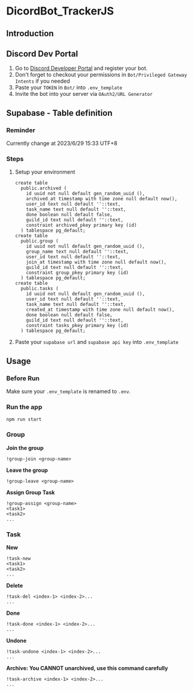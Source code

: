 # DicordBot_TrackerJS

## Introduction

## Discord Dev Portal

1. Go to [Discord Developer Portal](https://discord.com/developers/applications) and register your bot.
2. Don't forget to checkout your permissions in `Bot/Privileged Gateway Intents` if you needed
3. Paste your `TOKEN` in `Bot/` into `.env_template`
4. Invite the bot into your server via `OAuth2/URL Generator`

## Supabase - Table definition

### Reminder

Currently change at 2023/6/29 15:33 UTF+8

### Steps

1. Setup your environment
   
   ```
   create table
     public.archived (
       id uuid not null default gen_random_uuid (),
       archived_at timestamp with time zone null default now(),
       user_id text null default ''::text,
       task_name text null default ''::text,
       done boolean null default false,
       guild_id text null default ''::text,
       constraint archived_pkey primary key (id)
     ) tablespace pg_default;
   create table
     public.group (
       id uuid not null default gen_random_uuid (),
       group_name text null default ''::text,
       user_id text null default ''::text,
       join_at timestamp with time zone null default now(),
       guild_id text null default ''::text,
       constraint group_pkey primary key (id)
     ) tablespace pg_default;
   create table
     public.tasks (
       id uuid not null default gen_random_uuid (),
       user_id text null default ''::text,
       task_name text null default ''::text,
       created_at timestamp with time zone null default now(),
       done boolean null default false,
       guild_id text null default ''::text,
       constraint tasks_pkey primary key (id)
     ) tablespace pg_default;
   ```

2. Paste your `supabase url` and `supabase api key` into `.env_template`

## Usage

### Before Run

Make sure your `.env_template` is renamed to `.env`.

### Run the app

```
npm run start
```

### Group

**Join the group**

```
!group-join <group-name>
```

**Leave the group**

```
!group-leave <group-name>
```

**Assign Group Task**

```
!group-assign <group-name>
<task1>
<task2>
...
```

### Task

**New**

```
!task-new
<task1>
<task2>
...
```

**Delete**

```
!task-del <index-1> <index-2>...
...
```

**Done**

```
!task-done <index-1> <index-2>...
...
```

**Undone**

```
!task-undone <index-1> <index-2>...
...
```

**Archive: You CANNOT unarchived, use this command carefully**

```
!task-archive <index-1> <index-2>...
...
```
